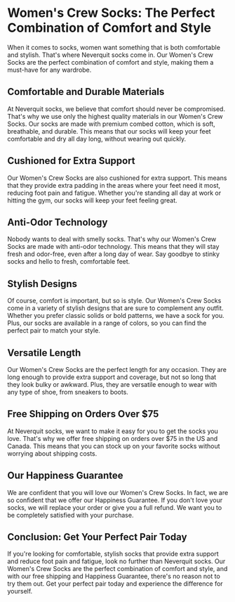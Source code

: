 # Women's Crew Socks: The Perfect Combination of Comfort and Style

When it comes to socks, women want something that is both comfortable and stylish. That's where Neverquit socks come in. Our Women's Crew Socks are the perfect combination of comfort and style, making them a must-have for any wardrobe.

## Comfortable and Durable Materials

At Neverquit socks, we believe that comfort should never be compromised. That's why we use only the highest quality materials in our Women's Crew Socks. Our socks are made with premium combed cotton, which is soft, breathable, and durable. This means that our socks will keep your feet comfortable and dry all day long, without wearing out quickly.

## Cushioned for Extra Support

Our Women's Crew Socks are also cushioned for extra support. This means that they provide extra padding in the areas where your feet need it most, reducing foot pain and fatigue. Whether you're standing all day at work or hitting the gym, our socks will keep your feet feeling great.

## Anti-Odor Technology

Nobody wants to deal with smelly socks. That's why our Women's Crew Socks are made with anti-odor technology. This means that they will stay fresh and odor-free, even after a long day of wear. Say goodbye to stinky socks and hello to fresh, comfortable feet.

## Stylish Designs

Of course, comfort is important, but so is style. Our Women's Crew Socks come in a variety of stylish designs that are sure to complement any outfit. Whether you prefer classic solids or bold patterns, we have a sock for you. Plus, our socks are available in a range of colors, so you can find the perfect pair to match your style.

## Versatile Length

Our Women's Crew Socks are the perfect length for any occasion. They are long enough to provide extra support and coverage, but not so long that they look bulky or awkward. Plus, they are versatile enough to wear with any type of shoe, from sneakers to boots.

## Free Shipping on Orders Over $75

At Neverquit socks, we want to make it easy for you to get the socks you love. That's why we offer free shipping on orders over $75 in the US and Canada. This means that you can stock up on your favorite socks without worrying about shipping costs.

## Our Happiness Guarantee

We are confident that you will love our Women's Crew Socks. In fact, we are so confident that we offer our Happiness Guarantee. If you don't love your socks, we will replace your order or give you a full refund. We want you to be completely satisfied with your purchase.

## Conclusion: Get Your Perfect Pair Today

If you're looking for comfortable, stylish socks that provide extra support and reduce foot pain and fatigue, look no further than Neverquit socks. Our Women's Crew Socks are the perfect combination of comfort and style, and with our free shipping and Happiness Guarantee, there's no reason not to try them out. Get your perfect pair today and experience the difference for yourself.